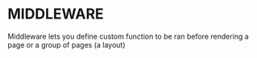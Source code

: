 # MIDDLEWARE

Middleware lets you define custom function to be ran before rendering a page or a group of pages (a layout)